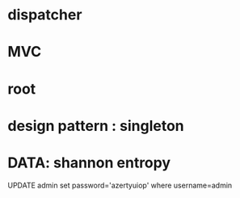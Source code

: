 # dispatcher
# MVC 
# root
# design pattern : singleton
# DATA: shannon entropy

UPDATE  admin set password='azertyuiop' where username=admin